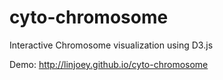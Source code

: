 cyto-chromosome
===============

Interactive Chromosome visualization using D3.js

Demo: http://linjoey.github.io/cyto-chromosome
